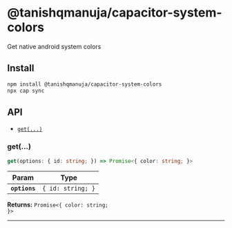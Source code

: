 # @tanishqmanuja/capacitor-system-colors

Get native android system colors

## Install

```bash
npm install @tanishqmanuja/capacitor-system-colors
npx cap sync
```

## API

<docgen-index>

* [`get(...)`](#get)

</docgen-index>

<docgen-api>
<!--Update the source file JSDoc comments and rerun docgen to update the docs below-->

### get(...)

```typescript
get(options: { id: string; }) => Promise<{ color: string; }>
```

| Param         | Type                         |
| ------------- | ---------------------------- |
| **`options`** | <code>{ id: string; }</code> |

**Returns:** <code>Promise&lt;{ color: string; }&gt;</code>

--------------------

</docgen-api>
